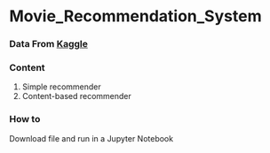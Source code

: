 # Movie_Recommendation_System

### Data From [Kaggle](https://www.kaggle.com/rounakbanik/the-movies-dataset/data)

### Content
1. Simple recommender
2. Content-based recommender

### How to

Download file and run in a Jupyter Notebook